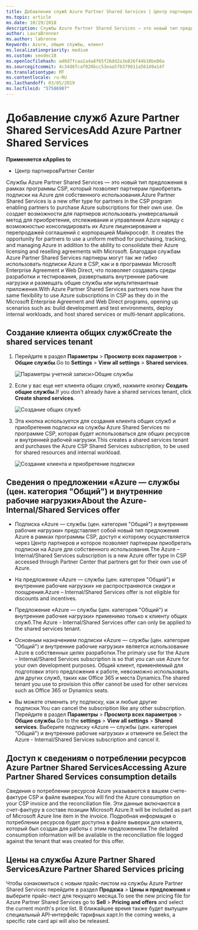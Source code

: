 ```yaml
---
title: Добавление служб Azure Partner Shared Services | Центр партнеров
ms.topic: article
ms.date: 10/29/2018
description: Службы Azure Partner Shared Services — это новый тип предложения в рамках программы CSP, который позволяет партнерам приобретать подписки на Azure для собственного использования.
author: LauraBrenner
ms.author: labrenne
Keywords: Azure, общие службы, клиент
ms.localizationpriority: medium
ms.custom: seodec18
ms.openlocfilehash: ad0d7fcaa1a4a8f65f26dd2a3e826f44b10be80a
ms.sourcegitcommit: 4c34d6fcaf020bcc53eaa5f0379011a56149a14f
ms.translationtype: MT
ms.contentlocale: ru-RU
ms.lasthandoff: 03/05/2019
ms.locfileid: "57586987"
---
```

# <a name="add-azure-partner-shared-services"></a><span data-ttu-id="50173-104">Добавление служб Azure Partner Shared Services</span><span class="sxs-lookup"><span data-stu-id="50173-104">Add Azure Partner Shared Services</span></span>

<span data-ttu-id="50173-105">**Применяется к**</span><span class="sxs-lookup"><span data-stu-id="50173-105">**Applies to**</span></span>

-  <span data-ttu-id="50173-106">Центр партнеров</span><span class="sxs-lookup"><span data-stu-id="50173-106">Partner Center</span></span>

<span data-ttu-id="50173-107">Службы Azure Partner Shared Services — это новый тип предложения в рамках программы CSP, который позволяет партнерам приобретать подписки на Azure для собственного использования.</span><span class="sxs-lookup"><span data-stu-id="50173-107">Azure Partner Shared Services is a new offer type for partners in the CSP program enabling partners to purchase Azure subscriptions for their own use.</span></span><span data-ttu-id="50173-108">  Он создает возможности для партнеров использовать универсальный метод для приобретения, отслеживания и управления Azure наряду с возможностью консолидировать их Azure лицензирования и перепродажей соглашений с корпорацией Майкрософт.</span><span class="sxs-lookup"><span data-stu-id="50173-108">  It creates the opportunity for partners to use a uniform method for purchasing, tracking, and managing Azure in addition to the ability to consolidate their Azure licensing and reselling agreements with Microsoft.</span></span> <span data-ttu-id="50173-109">Благодаря службам Azure Partner Shared Services партнеры могут так же гибко использовать подписки Azure в CSP, как и в программах Microsoft Enterprise Agreement и Web Direct, что позволяет создавать среды разработки и тестирования, развертывать внутренние рабочие нагрузки и размещать общие службы или мультитенантные приложения.</span><span class="sxs-lookup"><span data-stu-id="50173-109">With Azure Partner Shared Services partners now have the same flexibility to use Azure subscriptions in CSP as they do in the Microsoft Enterprise Agreement and Web Direct programs, opening up scenarios such as:  build development and test environments, deploy internal workloads, and host shared services or multi-tenant applications.</span></span>  

## <a name="create-the-shared-services-tenant"></a><span data-ttu-id="50173-110">Создание клиента общих служб</span><span class="sxs-lookup"><span data-stu-id="50173-110">Create the shared services tenant</span></span>

1. <span data-ttu-id="50173-111">Перейдите в раздел **Параметры** > **Просмотр всех параметров** > **Общие службы**.</span><span class="sxs-lookup"><span data-stu-id="50173-111">Go to **Settings** > **View all settings** > **Shared services**.</span></span>

    ![**Параметры учетной записи**>**Общие службы**](images/sharedservices2.png)

2. <span data-ttu-id="50173-113">Если у вас еще нет клиента общих служб, нажмите кнопку **Создать общие службы**.</span><span class="sxs-lookup"><span data-stu-id="50173-113">If you don't already have a shared services tenant, click **Create shared services**.</span></span>

    ![Создание общих служб](images/sharedservices3.png)

3. <span data-ttu-id="50173-115">Эта кнопка используется для создания клиента общих служб и приобретения подписки на службы Azure Shared Services по программе CSP, которая будет использоваться для общих ресурсов и внутренней рабочей нагрузки.</span><span class="sxs-lookup"><span data-stu-id="50173-115">This creates a shared services tenant and purchases the Azure CSP Shared Services subscription, to be used for shared resources and internal workload.</span></span>

    ![Создание клиента и приобретение подписки](images/sharedservices5.png)

## <a name="about-the-azure--internalshared-services-offer"></a><span data-ttu-id="50173-117">Сведения о предложении «Azure — службы (цен. категория "Общий") и внутренние рабочие нагрузки»</span><span class="sxs-lookup"><span data-stu-id="50173-117">About the Azure- Internal/Shared Services offer</span></span>

- <span data-ttu-id="50173-118">Подписка «Azure — службы (цен. категория "Общий") и внутренние рабочие нагрузки» представляет собой новый тип предложения Azure в рамках программы CSP, доступ к которому осуществляется через Центр партнеров и которое позволяет партнерам приобретать подписки на Azure для собственного использования.</span><span class="sxs-lookup"><span data-stu-id="50173-118">The Azure – Internal/Shared Services subscription is a new Azure offer type in CSP accessed through Partner Center that partners get for their own use of Azure.</span></span> 

- <span data-ttu-id="50173-119">На предложение «Azure — службы (цен. категория "Общий") и внутренние рабочие нагрузки» не распространяются скидки и поощрения.</span><span class="sxs-lookup"><span data-stu-id="50173-119">Azure – Internal/Shared Services offer is not eligible for discounts and incentives.</span></span>

- <span data-ttu-id="50173-120">Предложение «Azure — службы (цен. категория "Общий") и внутренние рабочие нагрузки» применимо только к клиенту общих служб.</span><span class="sxs-lookup"><span data-stu-id="50173-120">The Azure - Internal/Shared Services offer can only be applied to the shared services tenant.</span></span>

- <span data-ttu-id="50173-121">Основным назначением подписки «Azure — службы (цен. категория "Общий") и внутренние рабочие нагрузки» является использование Azure в собственных целях разработки.</span><span class="sxs-lookup"><span data-stu-id="50173-121">The primary use for the Azure – Internal/Shared Services subscription is so that you can use Azure for your own development purposes.</span></span> <span data-ttu-id="50173-122">Общий клиент, применяемый для подготовки этого предложения к работе, невозможно использовать для других служб, таких как Office 365 и места Dynamics.</span><span class="sxs-lookup"><span data-stu-id="50173-122">The shared tenant you use to provision this offer cannot be used for other services such as Office 365 or Dynamics seats.</span></span> 

- <span data-ttu-id="50173-123">Вы можете отменить эту подписку, как и любые другие подписки.</span><span class="sxs-lookup"><span data-stu-id="50173-123">You can cancel the subscription like any other subscription.</span></span> <span data-ttu-id="50173-124">Перейдите в раздел **Параметры** > **Просмотр всех параметров** > **Общие службы**.</span><span class="sxs-lookup"><span data-stu-id="50173-124">Go to the **settings** > **View all settings** > **Shared services**.</span></span> <span data-ttu-id="50173-125">Выберите подписку «Azure — службы (цен. категория "Общий") и внутренние рабочие нагрузки» и отмените ее.</span><span class="sxs-lookup"><span data-stu-id="50173-125">Select the Azure - Internal/Shared Services subscription and cancel it.</span></span>

## <a name="accessing-azure-partner-shared-services-consumption-details"></a><span data-ttu-id="50173-126">Доступ к сведениям о потреблении ресурсов Azure Partner Shared Services</span><span class="sxs-lookup"><span data-stu-id="50173-126">Accessing Azure Partner Shared Services consumption details</span></span>

<span data-ttu-id="50173-127">Сведения о потреблении ресурсов Azure указываются в вашем счете-фактуре CSP и файле выверки.</span><span class="sxs-lookup"><span data-stu-id="50173-127">You will find the Azure consumption on your CSP invoice and the reconciliation file.</span></span> <span data-ttu-id="50173-128">Эти данные включаются в счет-фактуру в составе позиции Microsoft Azure.</span><span class="sxs-lookup"><span data-stu-id="50173-128">It will be included as part of Microsoft Azure line item in the invoice.</span></span> <span data-ttu-id="50173-129">Подробная информация о потреблении ресурсов будет доступна в файле выверки для клиента, который был создан для работы с этим предложением.</span><span class="sxs-lookup"><span data-stu-id="50173-129">The detailed consumption information will be available in the reconciliation file logged against the tenant that was created for this offer.</span></span> 

## <a name="azure-partner-shared-services-pricing"></a><span data-ttu-id="50173-130">Цены на службы Azure Partner Shared Services</span><span class="sxs-lookup"><span data-stu-id="50173-130">Azure Partner Shared Services pricing</span></span>

<span data-ttu-id="50173-131">Чтобы ознакомиться с новым прайс-листом на службы Azure Partner Shared Services перейдите в раздел **Продажа** > **Цены и предложения** и выберите прайс-лист для текущего месяца.</span><span class="sxs-lookup"><span data-stu-id="50173-131">To see the new pricing file for Azure Partner Shared Services go to **Sell** > **Pricing and offers** and select the current month's price list.</span></span> <span data-ttu-id="50173-132">В ближайшее время также будет выпущен специальный API-интерфейс тарифных карт.</span><span class="sxs-lookup"><span data-stu-id="50173-132">In the coming weeks, a specific rate card api will also be released.</span></span>


